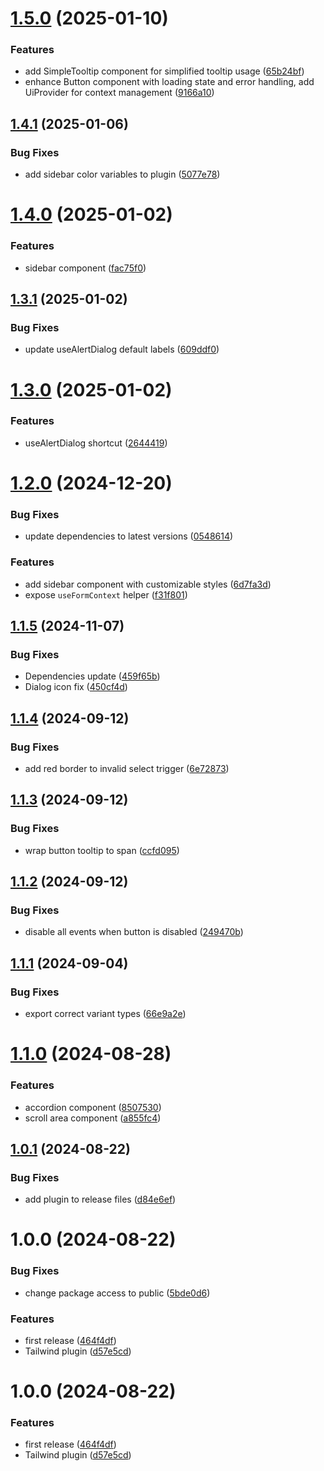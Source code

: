 # [1.5.0](https://github.com/LarisLab/ui/compare/v1.4.1...v1.5.0) (2025-01-10)


### Features

* add SimpleTooltip component for simplified tooltip usage ([65b24bf](https://github.com/LarisLab/ui/commit/65b24bf287f749006cc21de06983bdc94c512965))
* enhance Button component with loading state and error handling, add UiProvider for context management ([9166a10](https://github.com/LarisLab/ui/commit/9166a105b83fd4d3922097a6f785fdf27b9f4b5c))

## [1.4.1](https://github.com/LarisLab/ui/compare/v1.4.0...v1.4.1) (2025-01-06)


### Bug Fixes

* add sidebar color variables to plugin ([5077e78](https://github.com/LarisLab/ui/commit/5077e784b9b5fefc2c799605b087def22cf2a75f))

# [1.4.0](https://github.com/LarisLab/ui/compare/v1.3.1...v1.4.0) (2025-01-02)


### Features

* sidebar component ([fac75f0](https://github.com/LarisLab/ui/commit/fac75f0f7a877c4c943f56350dbbe1027b4b690c))

## [1.3.1](https://github.com/LarisLab/ui/compare/v1.3.0...v1.3.1) (2025-01-02)


### Bug Fixes

* update useAlertDialog default labels ([609ddf0](https://github.com/LarisLab/ui/commit/609ddf0a086934681e47b709a67919ff1e4be572))

# [1.3.0](https://github.com/LarisLab/ui/compare/v1.2.0...v1.3.0) (2025-01-02)


### Features

* useAlertDialog shortcut ([2644419](https://github.com/LarisLab/ui/commit/2644419b65c6e9b41be05332be9889f96b0dc00c))

# [1.2.0](https://github.com/LarisLab/ui/compare/v1.1.5...v1.2.0) (2024-12-20)


### Bug Fixes

* update dependencies to latest versions ([0548614](https://github.com/LarisLab/ui/commit/05486148f4991c1ea4067d2524f8c8bc3f20fb49))


### Features

* add sidebar component with customizable styles ([6d7fa3d](https://github.com/LarisLab/ui/commit/6d7fa3d5dad23b9e1175bf1d64b9eb50926e5119))
* expose `useFormContext` helper ([f31f801](https://github.com/LarisLab/ui/commit/f31f801e871b64a5fed910a4dd7a4908922e1556))

## [1.1.5](https://github.com/LarisLab/ui/compare/v1.1.4...v1.1.5) (2024-11-07)


### Bug Fixes

* Dependencies update ([459f65b](https://github.com/LarisLab/ui/commit/459f65bff19db6c5ae5c205aca9f18c229068b9a))
* Dialog icon fix ([450cf4d](https://github.com/LarisLab/ui/commit/450cf4d8c0297b50fdff6c2bfb67ab70b46b105a))

## [1.1.4](https://github.com/LarisLab/ui/compare/v1.1.3...v1.1.4) (2024-09-12)


### Bug Fixes

* add red border to invalid select trigger ([6e72873](https://github.com/LarisLab/ui/commit/6e72873dd4e5dd08f2b73941458d8049db751fa4))

## [1.1.3](https://github.com/LarisLab/ui/compare/v1.1.2...v1.1.3) (2024-09-12)


### Bug Fixes

* wrap button tooltip to span ([ccfd095](https://github.com/LarisLab/ui/commit/ccfd0954a91add8f23c79ea2f0cafd1849cd3663))

## [1.1.2](https://github.com/LarisLab/ui/compare/v1.1.1...v1.1.2) (2024-09-12)


### Bug Fixes

* disable all events when button is disabled ([249470b](https://github.com/LarisLab/ui/commit/249470ba33f87dd89565b34c9f26800a09d1a930))

## [1.1.1](https://github.com/LarisLab/ui/compare/v1.1.0...v1.1.1) (2024-09-04)


### Bug Fixes

* export correct variant types ([66e9a2e](https://github.com/LarisLab/ui/commit/66e9a2e9c86488de60840b7da01eaa70de9c1969))

# [1.1.0](https://github.com/LarisLab/ui/compare/v1.0.1...v1.1.0) (2024-08-28)


### Features

* accordion component ([8507530](https://github.com/LarisLab/ui/commit/85075309a43f5b9064debe1af548c295b731c7bd))
* scroll area component ([a855fc4](https://github.com/LarisLab/ui/commit/a855fc4ec7905c7ae33224aa8ad4c641f8160c7f))

## [1.0.1](https://github.com/LarisLab/ui/compare/v1.0.0...v1.0.1) (2024-08-22)


### Bug Fixes

* add plugin to release files ([d84e6ef](https://github.com/LarisLab/ui/commit/d84e6efedcdca2a76ae14e629854819bfc3ad0d2))

# 1.0.0 (2024-08-22)


### Bug Fixes

* change package access to public ([5bde0d6](https://github.com/LarisLab/ui/commit/5bde0d66b9e5642b3b38d36fd1a54a3fa7dd0495))


### Features

* first release ([464f4df](https://github.com/LarisLab/ui/commit/464f4dfecc5560ce0ca34d3926534694a742abdb))
* Tailwind plugin ([d57e5cd](https://github.com/LarisLab/ui/commit/d57e5cdddbda3a6996506a454cd598fcf5965f66))

# 1.0.0 (2024-08-22)


### Features

* first release ([464f4df](https://github.com/LarisLab/ui/commit/464f4dfecc5560ce0ca34d3926534694a742abdb))
* Tailwind plugin ([d57e5cd](https://github.com/LarisLab/ui/commit/d57e5cdddbda3a6996506a454cd598fcf5965f66))
